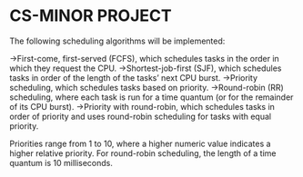 # CS-MINOR PROJECT

The following scheduling algorithms will be implemented:

->First-come, first-served (FCFS), which schedules tasks in the order in which they request the CPU.
->Shortest-job-first (SJF), which schedules tasks in order of the length of the tasks’ next CPU burst.
->Priority scheduling, which schedules tasks based on priority.
->Round-robin (RR) scheduling, where each task is run for a time quantum (or for the remainder of its CPU burst).
->Priority with round-robin, which schedules tasks in order of priority and uses round-robin scheduling for tasks with equal priority.

Priorities range from 1 to 10, where a higher numeric value indicates a higher relative priority. For round-robin scheduling, the length of a time quantum is 10 milliseconds.
